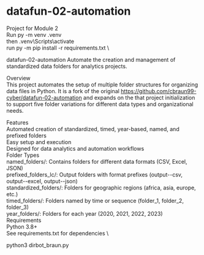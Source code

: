 # datafun-02-automation
Project for Module 2 \
Run py -m venv .venv \
then .venv\Scripts\activate \
run py -m pip install -r requirements.txt \

datafun-02-automation
Automate the creation and management of standardized data folders for analytics projects.

Overview \
This project automates the setup of multiple folder structures for organizing data files in Python. It is a fork of the original https://github.com/cbraun99-cyber/datafun-02-automation and expands on the that project initialization to support five folder variations for different data types and organizational needs.

Features \
Automated creation of standardized, timed, year-based, named, and prefixed folders \
Easy setup and execution \
Designed for data analytics and automation workflows \
Folder Types \
named_folders/: Contains folders for different data formats (CSV, Excel, JSON) \
prefixed_folders_lc/: Output folders with format prefixes (output--csv, output--excel, output--json) \
standardized_folders/: Folders for geographic regions (africa, asia, europe, etc.) \
timed_folders/: Folders named by time or sequence (folder_1, folder_2, folder_3) \
year_folders/: Folders for each year (2020, 2021, 2022, 2023) \
Requirements \
Python 3.8+ \
See requirements.txt for dependencies \

python3 dirbot_braun.py